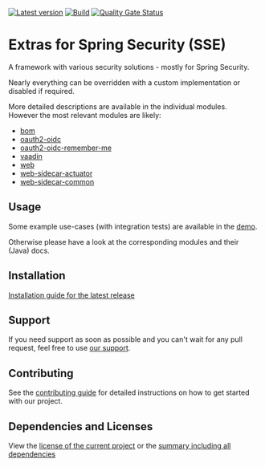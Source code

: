 [![Latest version](https://img.shields.io/maven-central/v/software.xdev.sse/bom?logo=apache%20maven)](https://mvnrepository.com/artifact/software.xdev.sse/bom)
[![Build](https://img.shields.io/github/actions/workflow/status/xdev-software/spring-security-extras/check-build.yml?branch=develop)](https://github.com/xdev-software/spring-security-extras/actions/workflows/check-build.yml?query=branch%3Adevelop)
[![Quality Gate Status](https://sonarcloud.io/api/project_badges/measure?project=xdev-software_spring-security-extras&metric=alert_status)](https://sonarcloud.io/dashboard?id=xdev-software_spring-security-extras)

# Extras for Spring Security (SSE)

A framework with various security solutions - mostly for Spring Security.

Nearly everything can be overridden with a custom implementation or disabled if required.

More detailed descriptions are available in the individual modules.<br/>
However the most relevant modules are likely:
* [bom](./bom/)
* [oauth2-oidc](./oauth2-oidc/)
* [oauth2-oidc-remember-me](./oauth2-oidc-remember-me/)
* [vaadin](./vaadin/)
* [web](./web/)
* [web-sidecar-actuator](./web-sidecar-actuator/)
* [web-sidecar-common](./web-sidecar-common/)

## Usage
Some example use-cases (with integration tests) are available in the [demo](./demo).

Otherwise please have a look at the corresponding modules and their (Java) docs.

## Installation
[Installation guide for the latest release](https://github.com/xdev-software/spring-security-extras/releases/latest#Installation)

## Support
If you need support as soon as possible and you can't wait for any pull request, feel free to use [our support](https://xdev.software/en/services/support).

## Contributing
See the [contributing guide](./CONTRIBUTING.md) for detailed instructions on how to get started with our project.

## Dependencies and Licenses
View the [license of the current project](LICENSE) or the [summary including all dependencies](https://xdev-software.github.io/spring-security-extras)
